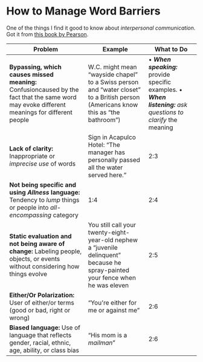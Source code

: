 # How to Manage Word Barriers

One of the things I find it good to know about *interpersonal communication*. Got it from [this book by Pearson](http://www.isbnsearch.org/isbn/9781292040318).

| Problem | Example | What to Do |
| -- | -- | -- |
| **Bypassing, which causes missed meaning:** Confusioncaused by the fact that the same word may evoke different meanings for different people | W.C. might mean “wayside chapel” to a Swiss person and “water closet” to a British person (Americans know this as “the bathroom”) |• ***When speaking:*** provide specific examples. • ***When listening:*** *ask questions to clarify* the meaning |
| **Lack of clarity:** Inappropriate or *imprecise use* of words | Sign in Acapulco Hotel: “The manager has personally passed all the water served here.” | 2:3 |
| **Not being specific and using *Allness* language:** Tendency to *lump* things or people into *all-encompassing* category | 1:4 | 2:4 |
| **Static evaluation and not being aware of change:** Labeling people, objects, or events without considering how things evolve | You still call your twenty-eight-year-old nephew a “juvenile delinquent” because he spray-painted your fence when he was eleven | 2:5 |
| **Either/Or Polarization:** User of either/or terms (good or bad, right or wrong)| “You're either for me or against me” | 2:6 |
| **Biased language:** Use of language that reflects gender, racial, ethnic, age, ability, or class bias| “His mom is a *mailman*” | 2:6 |

